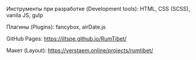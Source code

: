 Инструменты при разработке (Development tools): HTML, CSS (SCSS), vanila JS, gulp

Плагины (Plugins): fancybox, airDate.js

GitHub Pages: https://iltspe.github.io/RumTibet/

Макет (Layout): https://verstaem.online/projects/rumtibet/
